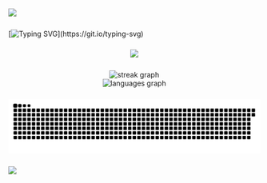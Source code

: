 
###

<div>
  <img style="100%" src="https://capsule-render.vercel.app/api?type=waving&height=100&section=header&reversal=false&fontSize=70&fontColor=FFFFFF&fontAlign=50&fontAlignY=50&stroke=-&descSize=20&descAlign=50&descAlignY=50&color=70A5FD"  />
</div>

###
[![Typing SVG](https://readme-typing-svg.herokuapp.com/?color=70A5FD&size=35&center=true&vCenter=true&width=1000&lines=Hello,+My+name+is+Otávio;I'm+16+years+old;I+am+from+Joinville,+SC;I'm+studying+at+IFC-Araquari;I'm+a+Web+Developer+in+training;Be+Welcome!)](https://git.io/typing-svg)

###

<div align="center">
<img src="https://skillicons.dev/icons?i=react,js,html,css,tailwindcss" height="70" />
</div>

###

<div align="center">
</div>

###

<div align="center">
  <img src="https://streak-stats.demolab.com?user=OtavioAugustodaRoza&locale=en&mode=daily&theme=tokyonight&hide_border=false&border_radius=5&order=3" height="200" alt="streak graph" /> <br>
  <img src="https://github-readme-stats.vercel.app/api/top-langs?username=OtavioAugustodaRoza&locale=pt-br&hide_title=false&layout=compact&card_width=320&langs_count=5&theme=tokyonight&hide_border=false&order=2" height="200" alt="languages graph" /> 
</div>

###

<picture  >
  <source media="(prefers-color-scheme: dark)" srcset="https://raw.githubusercontent.com/OtavioAugustodaRoza/OtavioAugustodaRoza/output/pacman-contribution-graph-dark.svg">
  <source media="(prefers-color-scheme: light)" srcset="https://raw.githubusercontent.com/OtavioAugustodaRoza/OtavioAugustodaRoza/output/pacman-contribution-graph.svg">
  <img alt="pacman contribution graph" src="https://raw.githubusercontent.com/OtavioAugustodaRoza/OtavioAugustodaRoza/output/pacman-contribution-graph.svg">
</picture>

###

<div>
  <img style="100%" src="https://capsule-render.vercel.app/api?type=waving&height=100&section=footer&reversal=false&fontSize=70&fontColor=FFFFFF&fontAlign=50&fontAlignY=50&stroke=-&descSize=20&descAlign=50&descAlignY=50&color=70A5FD"  />
</div>

###
